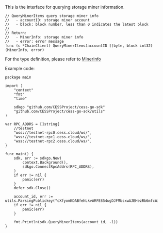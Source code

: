 This is the interface for querying storage miner information.

```golang
// QueryMinerItems query storage miner info
//   - accountID: storage miner account
//   - block: block number, less than 0 indicates the latest block
//
// Return:
//   - MinerInfo: storage miner info
//   - error: error message
func (c *ChainClient) QueryMinerItems(accountID []byte, block int32) (MinerInfo, error)
```
For the type definition, please refer to [MinerInfo](../chain_type.md#MinerInfo)

Example code:
```golang
package main

import (
    "context"
    "fmt"
    "time"

    sdkgo "github.com/CESSProject/cess-go-sdk"
    "github.com/CESSProject/cess-go-sdk/utils"
)

var RPC_ADDRS = []string{
    //testnet
    "wss://testnet-rpc0.cess.cloud/ws/",
    "wss://testnet-rpc1.cess.cloud/ws/",
    "wss://testnet-rpc2.cess.cloud/ws/",
}

func main() {
    sdk, err := sdkgo.New(
        context.Background(),
        sdkgo.ConnectRpcAddrs(RPC_ADDRS),
    )
    if err != nil {
        panic(err)
    }
    defer sdk.Close()

    account_id, err := utils.ParsingPublickey("cXfyomKDABfehLkvARFE854wgDJFMbsxwAJEHezRb6mfcAi2y")
    if err != nil {
        panic(err)
    }

    fmt.Println(sdk.QueryMinerItems(account_id, -1))
}
```